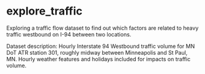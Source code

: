 # explore_traffic

Exploring a traffic flow dataset to find out which factors are related to heavy traffic westbound on I-94 between two locations.

Dataset description: Hourly Interstate 94 Westbound traffic volume for MN DoT ATR station 301, roughly midway between Minneapolis and St Paul, MN. Hourly weather features and holidays included for impacts on traffic volume.
